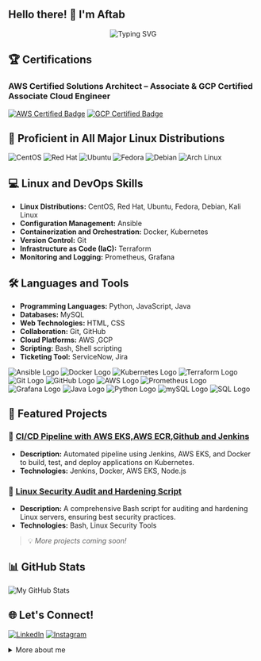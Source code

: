<!-- Gif Section (moved to the right) -->
## Hello there! 👋 I'm Aftab
<!-- About Me Section -->
<div align="center">
  <img src="https://readme-typing-svg.herokuapp.com?font=Ubuntu&size=24&duration=3000&pause=1000&color=FFFFFF&center=true&vCenter=true&width=800&lines=👋+Hi,+I'm+Mohammed+Aftab;Experienced+DevOps+and+Cloud+Engineer;AWS+Certified+Solutions+Architect+Associate;GCP+Certified+Associate+Cloud+Engineer;Passionate+about+Building+Cloud-Native+Solutions;YouTube+channel:+Port+Eighty" alt="Typing SVG" />
</div>

<!-- Certifications Section -->
## 🏆 Certifications

### AWS Certified Solutions Architect – Associate &  GCP Certified Associate Cloud Engineer  
 
[![AWS Certified Badge](https://images.credly.com/size/240x240/images/0e284c3f-5164-4b21-8660-0d84737941bc/image.png)](https://www.credly.com/badges/81c2929b-d84a-4fc2-b357-7450e67eeacb/public_url)
[![GCP Certified Badge](https://images.credly.com/size/230x230/images/08096465-cbfc-4c3e-93e5-93c5aa61f23e/image.png)](https://www.credly.com/badges/f6b6fe74-ada1-4cfa-a98c-2d84568a4e47/public_url)




<!-- Animated Servers Showcase Section -->
## 🚀 Proficient in All Major Linux Distributions

![CentOS](https://img.icons8.com/?size=50&id=_blXzVtROzHQ&format=png) ![Red Hat](https://img.icons8.com/?size=50&id=ZbBhBW0N2q3D&format=png) ![Ubuntu](https://img.icons8.com/?size=50&id=63208&format=png) ![Fedora](https://img.icons8.com/?size=50&id=101665&format=png) ![Debian](https://img.icons8.com/?size=50&id=17838&format=png) ![Arch Linux](https://img.icons8.com/?size=50&id=13443&format=png)

<!-- Linux and DevOps Skills Section -->
## 💻 Linux and DevOps Skills

- **Linux Distributions:** CentOS, Red Hat, Ubuntu, Fedora, Debian, Kali Linux
- **Configuration Management:** Ansible
- **Containerization and Orchestration:** Docker, Kubernetes
- **Version Control:** Git
- **Infrastructure as Code (IaC):** Terraform
- **Monitoring and Logging:** Prometheus, Grafana

<!-- Languages and Tools Section -->
## 🛠️ Languages and Tools

- **Programming Languages:** Python, JavaScript, Java
- **Databases:** MySQL
- **Web Technologies:** HTML, CSS
- **Collaboration:** Git, GitHub
- **Cloud Platforms:** AWS ,GCP
- **Scripting:** Bash, Shell scripting
-  **Ticketing Tool:** ServiceNow, Jira
  
  <!-- logos -->
  ![Ansible Logo](https://img.icons8.com/?size=38&id=SJNUZD3A4el4&format=png)
  ![Docker Logo](https://img.icons8.com/?size=38&id=22813&format=png)
  ![Kubernetes Logo](https://img.icons8.com/?size=38&id=cvzmaEA4kC0o&format=png)
  ![Terraform Logo](https://img.icons8.com/?size=38&id=kEkT1u7zTDk5&format=png)
![Git Logo](https://img.icons8.com/?size=38&id=20906&format=png)
![GitHub Logo](https://img.icons8.com/?size=38&id=AZOZNnY73haj&format=png)
![AWS Logo](https://img.icons8.com/?size=38&id=wU62u24brJ44&format=png&color=1A6DFF,C822FF)
![Prometheus Logo](https://img.icons8.com/?size=38&id=Ei4ZhVQvIMHE&format=png)
![Grafana Logo](https://img.icons8.com/?size=38&id=9uVrNMu3Zx1K&format=png)
![Java Logo](https://img.icons8.com/?size=38&id=Pd2x9GWu9ovX&format=png)
![Python Logo](https://img.icons8.com/?size=38&id=13441&format=png)
![mySQL Logo](https://img.icons8.com/?size=38&id=UFXRpPFebwa2&format=png)
![SQL Logo](https://img.icons8.com/?size=38&id=ldAV1F3sx1VI&format=png)

<!-- Project Section -->
## 📂 Featured Projects

### 🌟 **[CI/CD Pipeline with AWS EKS,AWS ECR,Github and Jenkins](https://github.com/skaftab-in/aws-cicd-pipeline-eks-ecr.git)**
- **Description:** Automated pipeline using Jenkins, AWS EKS, and Docker to build, test, and deploy applications on Kubernetes.
- **Technologies:** Jenkins, Docker, AWS EKS, Node.js

### 🌟 **[Linux Security Audit and Hardening Script](https://github.com/skaftab-in/linux-security-audit.git)**
- **Description:** A comprehensive Bash script for auditing and hardening Linux servers, ensuring best security practices.
- **Technologies:** Bash, Linux Security Tools




> 💡 *More projects coming soon!*

<!-- GitHub Stats Section -->
## 📊 GitHub Stats

![My GitHub Stats](https://github-readme-stats.vercel.app/api?username=skaftab-in&show_icons=true&theme=radical)

<!-- Contact Section -->
## 🌐 Let's Connect!

[![LinkedIn](https://img.icons8.com/?size=38&id=13930&format=png)](https://www.linkedin.com/in/mohammed-aftab-428b15259/)
[![Instagram](https://img.icons8.com/?size=38&id=32323&format=png)](https://www.instagram.com/skaftab.in?igsh=cnp0dGZyNzMxOHhh)

<!-- Footer Section -->
<details>
  <summary>More about me</summary>
  
  <!-- Additional Details Section -->
  I am constantly exploring new technologies, seeking opportunities to optimize workflows, and enhancing my skills to deliver high-quality solutions. Feel free to explore more about my projects, contributions, and achievements!

  <!-- Fun Facts Section -->
  ### Fun Facts
  
  - 🌱 I believe in lifelong learning.
  - 🎸 I enjoy playing the VideoGame during my free time.
</details>
